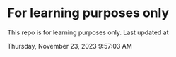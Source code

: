 # For learning purposes only
This repo is for learning purposes only.
Last updated at

Thursday, November 23, 2023 9:57:03 AM

